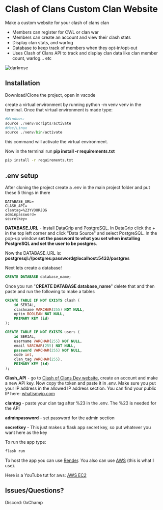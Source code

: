 # Clash of Clans Custom Clan Website


Make a custom website for your clash of clans clan
 - Members can register for CWL or clan war
 - Members can create an account and view their clash stats
 - Display clan stats, and warlog
 - Database to keep track of members when they opt-in/opt-out
 - Uses Clash of Clans API to track and display clan data like clan member count, warlog... etc

 ![darkrose](https://github.com/user-attachments/assets/f6f086b9-2be9-44ac-b030-0492e346fa94)

## Installation

Download/Clone the project, open in vscode


create a virtual environment by running python -m venv venv in the terminal. Once that virtual environment is made type:
```python
#Windows: 
source ./venv/scripts/activate
#Mac/Linux
source ./venv/bin/activate
```

this command will activate the virtual environment. 

Now in the terminal run **pip install -r requirements.txt**

```bash
pip install -r requirements.txt
```

## .env setup
After cloning the project create a .env in the main project folder and put these 5 things in there

```
DATABASE_URL=
CLASH_API=
clantag=%23YVOURJQG
adminpassword=
secretkey=
```

**DATABASE_URL** - Install [DataGrip](https://www.jetbrains.com/datagrip/download/#section=windows) and [PostgreSQL](https://www.postgresql.org/download/). In DataGrip click the + in the top left corner and click "Data Source" and select PostgreSQL. In the pop-up window **set the password to what you set when installing PostgreSQL and set the user to be postgres**. 

Now the DATABASE_URL is: **postgresql://postgres:password@localhost:5432/postgres**

Next lets create a database!
```sql
CREATE DATABASE database_name;
```
Once you run "**CREATE DATABASE database_name**" delete that and then paste and run the following to make a tables
```sql
CREATE TABLE IF NOT EXISTS clash (
    id SERIAL,
    clashname VARCHAR(255) NOT NULL,
    optin BOOLEAN NOT NULL,
    PRIMARY KEY (id)
);

CREATE TABLE IF NOT EXISTS users (
    id SERIAL,
    username VARCHAR(255) NOT NULL,
    email VARCHAR(255) NOT NULL,
    password VARCHAR(255) NOT NULL,
    code int,
    clan_tag VARCHAR(255),
    PRIMARY KEY (id)
);
```

**Clash_API** - go to [Clash of Clans Dev website](https://developer.clashofclans.com/#/), create an account and make a new API key. Now copy the token and paste it in .env. Make sure you put your IP address in the allowed IP address section. You can find your public IP here: [whatismyip.com](https://www.whatismyip.com/)

**clantag** - paste your clan tag after %23 in the .env. The %23 is needed for the API

**adminpassword** - set password for the admin section

**secretkey** - This just makes a flask app secret key, so put whatever you want here as the key

To run the app type:

```python
flask run
```


To host the app you can use [Render](https://render.com/). You also can use [AWS](https://aws.amazon.com/) (this is what I use).

Here is a YouTube tut for aws: [AWS EC2](https://www.youtube.com/watch?v=uhO2JvOvTWU&t=619s)


## Issues/Questions?

Discord: 0xChamp
